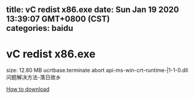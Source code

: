 
title: vC redist x86.exe
date: Sun Jan 19 2020 13:39:07 GMT+0800 (CST)    
categories: baidu
---

# vC redist x86.exe
size: 12.80 MB
 ucrtbase.terminate abort api-ms-win-crt-runtime-|1-1-0.dll 问题解决方法-落日故乡
 

[How to download](https://bpcam.bemobtrk.com/go/2ceec3aa-1ca2-46d6-b9ff-aaa5c184517c?jno=1228)